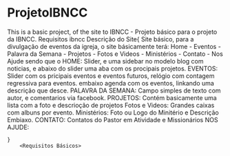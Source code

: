 # ProjetoIBNCC
This is a basic project, of the site to IBNCC - Projeto básico para o projeto da IBNCC.
Requisitos ibncc
	Descrição do Site{
		Site básico, para a divulgação de eventos da igreja, o site básicamente terá:
		Home - Eventos - Palavra da Semana - Projetos - Fotos e Videos - Ministérios - Contato - Nos Ajude
		sendo que o HOME: 
		Slider, e uma sidebar no modelo blog com noticias, e abaixo do slider uma aba com os procipais projetos.
		EVENTOS:
		Slider com os pricipais eventos e eventos futuros, relógio com contagem regressiva para eventos.
		embaixo agenda com os eventos, linkando uma descrição que desce.
		PALAVRA DA SEMANA: 
		Campo simples de texto com autor, e comentarios via facebook.
		PROJETOS:
		Contém basicamente uma lista com a foto e descrioção de projetos
		Fotos e Videos: 
		Grandes caixas com albuns por evento.
		Ministérios:
		Foto ou Logo do Minitério e Descrição Embiaxo.
		CONTATO:
		Contatos do Pastor em Atividade e Missionários
		NOS AJUDE:
		
		
	}
		<Requisitos Básicos>
		
